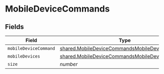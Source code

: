 # MobileDeviceCommands


## Fields

| Field                                                                                                                   | Type                                                                                                                    | Required                                                                                                                | Description                                                                                                             | Example                                                                                                                 |
| ----------------------------------------------------------------------------------------------------------------------- | ----------------------------------------------------------------------------------------------------------------------- | ----------------------------------------------------------------------------------------------------------------------- | ----------------------------------------------------------------------------------------------------------------------- | ----------------------------------------------------------------------------------------------------------------------- |
| `mobileDeviceCommand`                                                                                                   | [shared.MobileDeviceCommandsMobileDeviceCommand](../../../sdk/models/shared/mobiledevicecommandsmobiledevicecommand.md) | :heavy_minus_sign:                                                                                                      | N/A                                                                                                                     |                                                                                                                         |
| `mobileDevices`                                                                                                         | [shared.MobileDeviceCommandsMobileDevices](../../../sdk/models/shared/mobiledevicecommandsmobiledevices.md)             | :heavy_minus_sign:                                                                                                      | N/A                                                                                                                     |                                                                                                                         |
| `size`                                                                                                                  | *number*                                                                                                                | :heavy_minus_sign:                                                                                                      | N/A                                                                                                                     | 1                                                                                                                       |